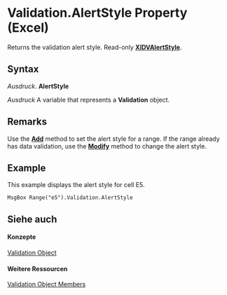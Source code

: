 
# Validation.AlertStyle Property (Excel)

Returns the validation alert style. Read-only  **[XlDVAlertStyle](fd64927c-fc34-1561-4f6a-378ecfb7a7c9.md)**.


## Syntax

 _Ausdruck_. **AlertStyle**

 _Ausdruck_ A variable that represents a **Validation** object.


## Remarks

Use the  **[Add](e02c9d5e-dbb1-7d37-d112-0c60e7a7ff03.md)** method to set the alert style for a range. If the range already has data validation, use the **[Modify](4f6b435a-6ca6-8953-1bde-549b0bdc1774.md)** method to change the alert style.


## Example

This example displays the alert style for cell E5.


```
MsgBox Range("e5").Validation.AlertStyle
```


## Siehe auch


#### Konzepte


[Validation Object](59d29d1e-92d3-373e-04d0-0d7fe97e1878.md)
#### Weitere Ressourcen


[Validation Object Members](http://msdn.microsoft.com/library/2f215790-17f9-5bc7-683c-0ec7a610f1dc%28Office.15%29.aspx)